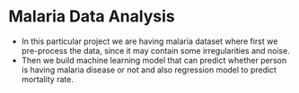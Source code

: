 # Malaria Data Analysis

- In this particular project we are having malaria dataset where first we pre-process the data, since it may contain some irregularities and noise.
- Then we build machine learning model that can predict whether person is having malaria disease or not and also regression model to predict mortality rate.
